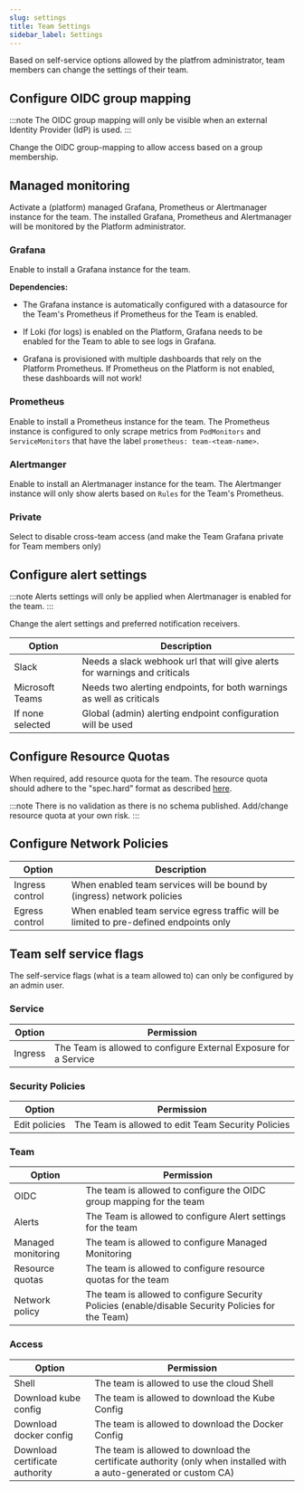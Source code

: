 ```yaml
---
slug: settings
title: Team Settings
sidebar_label: Settings
---
```


Based on self-service options allowed by the platfrom administrator, team members can change the settings of their team.

## Configure OIDC group mapping

:::note
The OIDC group mapping will only be visible when an external Identity Provider (IdP) is used.
:::

Change the OIDC group-mapping to allow access based on a group membership.

## Managed monitoring

Activate a (platform) managed Grafana, Prometheus or Alertmanager instance for the team. The installed Grafana, Prometheus and Alertmanager will be monitored by the Platform administrator.

### Grafana

Enable to install a Grafana instance for the team. 

**Dependencies:**

- The Grafana instance is automatically configured with a datasource for the Team's Prometheus if Prometheus for the Team is enabled.

- If Loki (for logs) is enabled on the Platform, Grafana needs to be enabled for the Team to able to see logs in Grafana.

- Grafana is provisioned with multiple dashboards that rely on the Platform Prometheus. If Prometheus on the Platform is not enabled, these dashboards will not work!

### Prometheus

Enable to install a Prometheus instance for the team. The Prometheus instance is configured to only scrape metrics from `PodMonitors` and `ServiceMonitors` that have the label `prometheus: team-<team-name>`.

### Alertmanger

Enable to install an Alertmanager instance for the team. The Alertmanger instance will only show alerts based on `Rules` for the Team's Prometheus.

### Private

Select to disable cross-team access (and make the Team Grafana private for Team members only)

## Configure alert settings

:::note
Alerts settings will only be applied when Alertmanager is enabled for the team.
:::

Change the alert settings and preferred notification receivers.

| Option           | Description                                                                      |
| ---------------- | -------------------------------------------------------------------------------- |
| Slack            | Needs a slack webhook url that will give alerts for warnings and criticals       |
| Microsoft Teams  | Needs two alerting endpoints, for both warnings as well as criticals             |
| If none selected | Global (admin) alerting endpoint configuration will be used                      |

## Configure Resource Quotas

When required, add resource quota for the team. The resource quota should adhere to the "spec.hard" format as described [here](https://kubernetes.io/docs/concepts/policy/resource-quotas/).

:::note
There is no validation as there is no schema published. Add/change resource quota at your own risk.
:::


## Configure Network Policies

| Option           | Description                                                                            |
| ---------------- | -------------------------------------------------------------------------------------- |
| Ingress control  | When enabled team services will be bound by (ingress) network policies                 |
| Egress control   | When enabled team service egress traffic will be limited to pre-defined endpoints only |

## Team self service flags

The self-service flags (what is a team allowed to) can only be configured by an admin user.

### Service

| Option           | Permission                                                                             |
| ---------------- | -------------------------------------------------------------------------------------- |
| Ingress          | The Team is allowed to configure External Exposure for a Service                       |

### Security Policies

| Option           | Permission                                                                             |
| ---------------- | -------------------------------------------------------------------------------------- |
| Edit policies    | The Team is allowed to edit Team Security Policies                      |

### Team

| Option                 | Permission                                                                             |
| ---------------------- | -------------------------------------------------------------------------------------- |
| OIDC                   | The team is allowed to configure the OIDC group mapping for the team                   |
| Alerts                 | The Team is allowed to configure Alert settings for the team                           |
| Managed monitoring     | The team is allowed to configure Managed Monitoring                                    |
| Resource quotas        | The team is allowed to configure resource quotas for the team                          |
| Network policy         | The team is allowed to configure Security Policies (enable/disable Security Policies for the Team) |

### Access
| Option                 | Permission                                                                             |
| ---------------------- | -------------------------------------------------------------------------------------- |
| Shell                  | The team is allowed to use the cloud Shell                                             |
| Download kube config   | The team is allowed to download the Kube Config                                        |
| Download docker config | The team is allowed to download the Docker Config                                      |
| Download certificate authority | The team is allowed to download the certificate authority (only when installed with a auto-generated or custom CA) |


